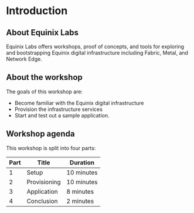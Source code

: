 # Introduction

## About Equinix Labs

Equinix Labs offers workshops, proof of concepts, and tools for exploring and bootstrapping Equinix digital infrastructure including Fabric, Metal, and Network Edge.

## About the workshop

The goals of this workshop are:

- Become familiar with the Equinix digital infrastructure
- Provision the infrastructure services
- Start and test out a sample application.

## Workshop agenda

This workshop is split into four parts:

| Part | Title        | Duration   |
| ---- | ------------ | ---------- |
| 1    | Setup        | 10 minutes |
| 2    | Provisioning | 10 minutes |
| 3    | Application  | 8 minutes  |
| 4    | Conclusion   | 2 minutes  |
